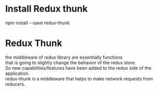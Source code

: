 # Install Redux thunk

npm install --save redux-thunk

# Redux Thunk

the middleware of redux library are essentially functions  
that is going to slightly change the behavior of the redux store.  
So new capabilities/features have been added to the redux side of the application.  
redux-thunk is a middleware that helps to make network requests from reducers.
